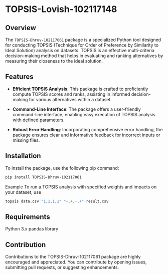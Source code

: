 # TOPSIS-Lovish-102117148

## Overview

The `TOPSIS-Dhruv-102117061` package is a specialized Python tool designed for conducting TOPSIS (Technique for Order of Preference by Similarity to Ideal Solution) analysis on datasets. TOPSIS is an effective multi-criteria decision-making method that helps in evaluating and ranking alternatives by measuring their closeness to the ideal solution.

## Features

- **Efficient TOPSIS Analysis**: This package is crafted to proficiently compute TOPSIS scores and ranks, assisting in informed decision-making for various alternatives within a dataset.

- **Command-Line Interface**: The package offers a user-friendly command-line interface, enabling easy execution of TOPSIS analysis with defined parameters.

- **Robust Error Handling**: Incorporating comprehensive error handling, the package ensures clear and informative feedback for incorrect inputs or missing files.

## Installation

To install the package, use the following pip command:

```bash
pip install TOPSIS-Dhruv-102117061
```
Example
To run a TOPSIS analysis with specified weights and impacts on your dataset, use
```bash
topsis data.csv "1,1,1,1" "+,+,-,+" result.csv
```
## Requirements
Python 3.x
pandas library
## Contribution
Contributions to the TOPSIS-Dhruv-102117061 package are highly encouraged and appreciated. You can contribute by opening issues, submitting pull requests, or suggesting enhancements.
